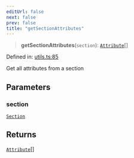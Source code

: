 ```yaml
---
editUrl: false
next: false
prev: false
title: "getSectionAttributes"
---
```


> **getSectionAttributes**(`section`): [`Attribute`](/api/ast/interfaces/attribute/)[]

Defined in: [utils.ts:85](https://github.com/rcs-agents/rcs-lang/blob/2886a07e868cf92f1e606ce6c904ff7e06f6aeb1/packages/ast/src/utils.ts#L85)

Get all attributes from a section

## Parameters

### section

[`Section`](/api/ast/interfaces/section/)

## Returns

[`Attribute`](/api/ast/interfaces/attribute/)[]
